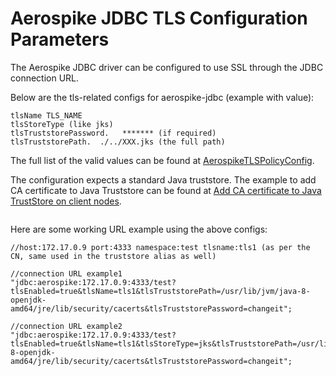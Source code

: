 # Aerospike JDBC TLS Configuration Parameters

The Aerospike JDBC driver can be configured to use SSL through the JDBC connection URL. 

Below are the tls-related configs for aerospike-jdbc (example with value):
```tlsEnabled true
tlsName TLS_NAME
tlsStoreType (like jks)
tlsTruststorePassword.   ******* (if required)
tlsTruststorePath.  ./../XXX.jks (the full path)
```
The full list of the valid values can be found at [AerospikeTLSPolicyConfig](https://github.com/aerospike/aerospike-jdbc/blob/main/src/main/java/com/aerospike/jdbc/tls/AerospikeTLSPolicyConfig.java).

The configuration expects a standard Java truststore. The example to add CA certificate to Java Truststore can be found at [Add CA certificate to Java TrustStore on client nodes](https://docs.aerospike.com/server/operations/configure/network/tls/mtls_java#add-ca-certificate-to-java-truststore-on-client-nodes).

```keytool -import -alias tls1 -file /etc/aerospike/ssl/tls1/cert.pem -keystore //usr/lib/jvm/java-8-openjdk-amd64/jre/lib/security/cacerts -storePass changeit
```
Here are some working URL example using the above configs:

```//aerospike server detail
//host:172.17.0.9 port:4333 namespace:test tlsname:tls1 (as per the CN, same used in the truststore alias as well)

//connection URL example1
"jdbc:aerospike:172.17.0.9:4333/test?tlsEnabled=true&tlsName=tls1&tlsTruststorePath=/usr/lib/jvm/java-8-openjdk-amd64/jre/lib/security/cacerts&tlsTruststorePassword=changeit";

//connection URL example2
"jdbc:aerospike:172.17.0.9:4333/test?tlsEnabled=true&tlsName=tls1&tlsStoreType=jks&tlsTruststorePath=/usr/lib/jvm/java-8-openjdk-amd64/jre/lib/security/cacerts&tlsTruststorePassword=changeit";
```
